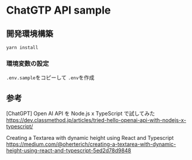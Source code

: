 # ChatGTP API sample

## 開発環境構築

```
yarn install
```

### 環境変数の設定

`.env.sample`をコピーして `.env`を作成

## 参考

[ChatGPT] Open AI API を Node.js x TypeScript で試してみた
https://dev.classmethod.jp/articles/tried-hello-openai-api-with-nodejs-x-typescript/

Creating a Textarea with dynamic height using React and Typescript
https://medium.com/@oherterich/creating-a-textarea-with-dynamic-height-using-react-and-typescript-5ed2d78d9848
